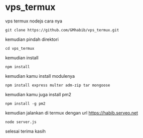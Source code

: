 # vps_termux
vps termux nodejs
cara nya
```
git clone https://github.com/GMhabib/vps_termux.git
```
kemudian pindah direktori
```
cd vps_termux
```
kemudian install
```
npm install
```
kemudian kamu install modulenya
```
npm install express multer adm-zip tar mongoose
```
kemudian kamu juga install pm2
```
npm install -g pm2
```
kemudian jalankan di termux dengan url https://habib.serveo.net
```
node server.js
```
selesai terima kasih
